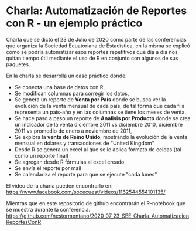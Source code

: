 # Charla: Automatización de Reportes con R - un ejemplo práctico

Charla que se dictó el 23 de Julio de 2020 como parte de las conferencias que organiza la Sociedad Ecuatoriana de Estadística, en la misma se explicó cómo se podría automatizar esos reportes repetitivos que día a día nos quitan tiempo útil mediante el uso de R en conjunto con algunos de sus paquetes.

En la charla se desarrolla un caso práctico donde:
- Se conecta una base de datos con R,
- Se modifican columnas para corregir los datos,
- Se genera un reporte de **Venta por País** donde se busca ver la evolución de la venta mensual de cada país, de tal forma que cada fila representa un país-año y en las columnas se tiene los meses de venta. 
- Se hace paso a paso un reporte de **Analisis por Producto** donde se crea un indicador de la venta diciembre 2011 vs diciembre 2010, diciembre 2011 vs promedio de enero a noviembre de 2011,
- Se explora la **venta de Reino Unido**, mostrando la evolución de la venta mensual en dólares y transacciones de "United Kingdom"
- Desde R se genera un excel al que se le aplica formato de celdas (tal como un reporte final)
- Se agregan desde R fórmulas al excel creado
- Se envía el reporte por mail
- Se calendariza el reporte para que se ejecute "cada lunes"


El video de la charla pueden encontrarlo en:
https://www.facebook.com/socecuest/videos/1162544554101135/

Mientras que en este repositorio de github encontrarán el R-notebook que se muestra durante la conferencia.
https://github.com/nestormontano/2020_07_23_SEE_Charla_AutomatizacionReportesConR
